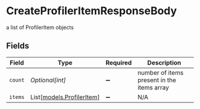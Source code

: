 # CreateProfilerItemResponseBody

a list of ProfilerItem objects


## Fields

| Field                                                  | Type                                                   | Required                                               | Description                                            |
| ------------------------------------------------------ | ------------------------------------------------------ | ------------------------------------------------------ | ------------------------------------------------------ |
| `count`                                                | *Optional[int]*                                        | :heavy_minus_sign:                                     | number of items present in the items array             |
| `items`                                                | List[[models.ProfilerItem](../models/profileritem.md)] | :heavy_minus_sign:                                     | N/A                                                    |